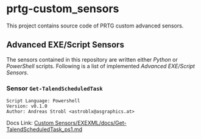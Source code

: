 # prtg-custom_sensors

This project contains source code of PRTG custom advanced sensors.

## Advanced EXE/Script Sensors

The sensors contained in this repository are written either _Python_ or _PowerShell_ scripts. Following is a list of implemented _Advanced EXE/Script Sensors_.

### Sensor `Get-TalendScheduledTask`

    Script Language: Powershell
    Version: v0.1.0
    Author: Andreas Strobl <astroblx@asgraphics.at>
Docs Link: [Custom Sensors/EXEXML/docs/Get-TalendScheduledTask_ps1.md](/Custom%20Sensors/EXEXML/docs/GEt-TalendScheduledTask_ps1.md)
